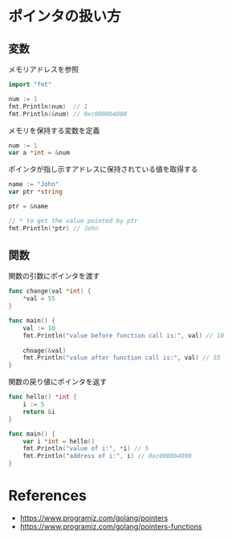 # ポインタの扱い方

## 変数

メモリアドレスを参照

```go
import "fmt"

num := 1
fmt.Println(num)  // 1
fmt.Println(&num) // 0xc0000b4008
```

メモリを保持する変数を定義

```go
num := 1
var a *int = &num
```

ポインタが指し示すアドレスに保持されている値を取得する

```go
name := "John"
var ptr *string

ptr = &name

// * to get the value pointed by ptr
fmt.Println(*ptr) // John
```

## 関数

関数の引数にポインタを渡す

```go
func change(val *int) {
    *val = 55
}

func main() {
    val := 10
    fmt.Println("value before function call is:", val) // 10
	
    chnage(&val)
    fmt.Println("value after function call is:", val) // 55
}
```

関数の戻り値にポインタを返す

```go
func hello() *int {
    i := 5
    return &i
}

func main() {
	var i *int = hello()
    fmt.Println("value of i:", *i) // 5
	fmt.Println("address of i:", i) // 0xc0000b4008
}
```

# References

- https://www.programiz.com/golang/pointers
- https://www.programiz.com/golang/pointers-functions
